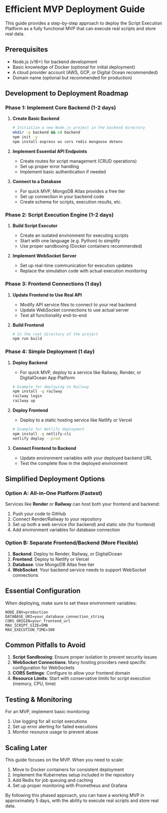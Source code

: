 
# Efficient MVP Deployment Guide

This guide provides a step-by-step approach to deploy the Script Execution Platform as a fully functional MVP that can execute real scripts and store real data.

## Prerequisites

- Node.js (v16+) for backend development
- Basic knowledge of Docker (optional for initial deployment)
- A cloud provider account (AWS, GCP, or Digital Ocean recommended)
- Domain name (optional but recommended for production)

## Development to Deployment Roadmap

### Phase 1: Implement Core Backend (1-2 days)

1. **Create Basic Backend**
   ```bash
   # Initialize a new Node.js project in the backend directory
   mkdir -p backend && cd backend
   npm init -y
   npm install express ws cors redis mongoose dotenv
   ```

2. **Implement Essential API Endpoints**
   - Create routes for script management (CRUD operations)
   - Set up proper error handling
   - Implement basic authentication if needed

3. **Connect to a Database**
   - For quick MVP, MongoDB Atlas provides a free tier
   - Set up connection in your backend code
   - Create schema for scripts, execution results, etc.

### Phase 2: Script Execution Engine (1-2 days)

1. **Build Script Executor**
   - Create an isolated environment for executing scripts
   - Start with one language (e.g. Python) to simplify
   - Use proper sandboxing (Docker containers recommended)

2. **Implement WebSocket Server**
   - Set up real-time communication for execution updates
   - Replace the simulation code with actual execution monitoring

### Phase 3: Frontend Connections (1 day)

1. **Update Frontend to Use Real API**
   - Modify API service files to connect to your real backend
   - Update WebSocket connections to use actual server
   - Test all functionality end-to-end

2. **Build Frontend**
   ```bash
   # In the root directory of the project
   npm run build
   ```

### Phase 4: Simple Deployment (1 day)

1. **Deploy Backend**
   - For quick MVP, deploy to a service like Railway, Render, or DigitalOcean App Platform
   ```bash
   # Example for deploying to Railway
   npm install -g railway
   railway login
   railway up
   ```

2. **Deploy Frontend**
   - Deploy to a static hosting service like Netlify or Vercel
   ```bash
   # Example for Netlify deployment
   npm install -g netlify-cli
   netlify deploy --prod
   ```

3. **Connect Frontend to Backend**
   - Update environment variables with your deployed backend URL
   - Test the complete flow in the deployed environment

## Simplified Deployment Options

### Option A: All-in-One Platform (Fastest)

Services like **Render** or **Railway** can host both your frontend and backend:

1. Push your code to GitHub
2. Connect Render/Railway to your repository
3. Set up both a web service (for backend) and static site (for frontend)
4. Add environment variables for database connection

### Option B: Separate Frontend/Backend (More Flexible)

1. **Backend**: Deploy to Render, Railway, or DigitalOcean
2. **Frontend**: Deploy to Netlify or Vercel
3. **Database**: Use MongoDB Atlas free tier
4. **WebSocket**: Your backend service needs to support WebSocket connections

## Essential Configuration

When deploying, make sure to set these environment variables:

```
NODE_ENV=production
DATABASE_URI=your_database_connection_string
CORS_ORIGIN=your_frontend_url
MAX_SCRIPT_SIZE=5MB
MAX_EXECUTION_TIME=300
```

## Common Pitfalls to Avoid

1. **Script Sandboxing**: Ensure proper isolation to prevent security issues
2. **WebSocket Connections**: Many hosting providers need specific configuration for WebSockets
3. **CORS Settings**: Configure to allow your frontend domain
4. **Resource Limits**: Start with conservative limits for script execution (memory, CPU, time)

## Testing & Monitoring

For an MVP, implement basic monitoring:

1. Use logging for all script executions
2. Set up error alerting for failed executions
3. Monitor resource usage to prevent abuse

## Scaling Later

This guide focuses on the MVP. When you need to scale:

1. Move to Docker containers for consistent deployment
2. Implement the Kubernetes setup included in the repository
3. Add Redis for job queuing and caching
4. Set up proper monitoring with Prometheus and Grafana

By following this phased approach, you can have a working MVP in approximately 5 days, with the ability to execute real scripts and store real data.
